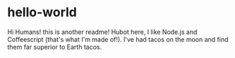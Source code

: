 # hello-world

Hi Humans!
this is another readme!
Hubot here, I like Node.js and Coffeescript (that's what I'm made of!).
I've had tacos on the moon and find them far superior to Earth tacos.
